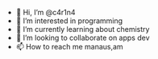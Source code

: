 - 👋 Hi, I’m @c4r1n4
- 👀 I’m interested in programming
- 🌱 I’m currently learning about chemistry
- 💞️ I’m looking to collaborate on apps dev
- 📫 How to reach me manaus,am

<!---
c4r1n4/c4r1n4 is a ✨ special ✨ repository because its `README.md` (this file) appears on your GitHub profile.
You can click the Preview link to take a look at your changes.
--->

